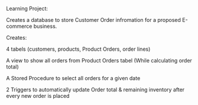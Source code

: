 Learning Project:

Creates a database to store Customer Order infromation for a proposed E-commerce business.

Creates:

4 tabels (customers, products, Product Orders, order lines)

A view to show all orders from Product Orders tabel (While calculating order total)

A Stored Procedure to select all orders for a given date

2 Triggers to automatically update Order total & remaining inventory after every new order is placed
